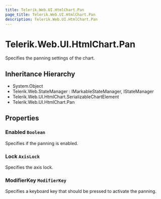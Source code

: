 ```yaml
---
title: Telerik.Web.UI.HtmlChart.Pan
page_title: Telerik.Web.UI.HtmlChart.Pan
description: Telerik.Web.UI.HtmlChart.Pan
---
```


# Telerik.Web.UI.HtmlChart.Pan

Specifies the panning settings of the chart.

## Inheritance Hierarchy

* System.Object
* Telerik.Web.StateManager : IMarkableStateManager, IStateManager
* Telerik.Web.UI.HtmlChart.SerializableChartElement
* Telerik.Web.UI.HtmlChart.Pan

## Properties

###  Enabled `Boolean`

Specifies if the panning is enabled.

###  Lock `AxisLock`

Specifies the axis lock.

###  ModifierKey `ModifierKey`

Specifies a keyboard key that should be pressed to activate the panning.

